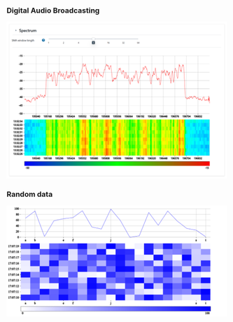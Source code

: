 ### Digital Audio Broadcasting
![Spectrogram of the Digital Audio Broadcasting signal](https://github.com/SvajkaJ/SvajkaJ/blob/main/img/dabing/frontend_spectrogram.png "Spectrogram of the Digital Audio Broadcasting signal")

### Random data
![Spectrogram of the random data](https://github.com/SvajkaJ/SvajkaJ/blob/main/img/react-spectrogram/random.png "Spectrogram of the random data")